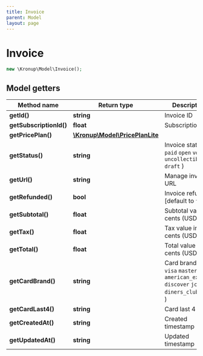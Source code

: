 ```yaml
---
title: Invoice
parent: Model
layout: page
---
```


# Invoice

```php
new \Kronup\Model\Invoice();
```

## Model getters

Method name | Return type | Description
------------ | ------------- | -------------
**getId()** | **string** | Invoice ID
**getSubscriptionId()** | **float** | Subscription ID
**getPricePlan()** | [**\Kronup\Model\PricePlanLite**](../PricePlanLite) | 
**getStatus()** | **string** | Invoice status ( `paid` `open` `void` `uncollectible` `draft` )
**getUrl()** | **string** | Manage invoice URL
**getRefunded()** | **bool** | Invoice refunded   [default to `false`]
**getSubtotal()** | **float** | Subtotal value in cents (USD)
**getTax()** | **float** | Tax value in cents (USD)
**getTotal()** | **float** | Total value in cents (USD)
**getCardBrand()** | **string** | Card brand ( `visa` `mastercard` `american_express` `discover` `jcb` `diners_club` `null` )
**getCardLast4()** | **string** | Card last 4 digits
**getCreatedAt()** | **string** | Created timestamp
**getUpdatedAt()** | **string** | Updated timestamp

